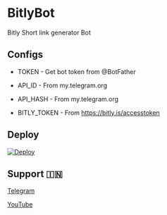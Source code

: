 # BitlyBot
Bitly Short link generator Bot 


## Configs

* TOKEN  - Get bot token from @BotFather

* API_ID     - From my.telegram.org 

* API_HASH    - From my.telegram.org

* BITLY_TOKEN  - From https://bitly.is/accesstoken

## Deploy
[![Deploy](https://www.herokucdn.com/deploy/button.svg)](https://heroku.com/deploy?template=https://github.com/krbishnoi46/BitlyBot)

## Support 🇮🇳
<a href="https://t.me/krbishnoi46">
   <p> Telegram </p>
  </a>
<a href="https://youtube.com/c/UCCDDpe5oUxhVTpErSJVzEUw">
   <p> YouTube </p>
  </a>

